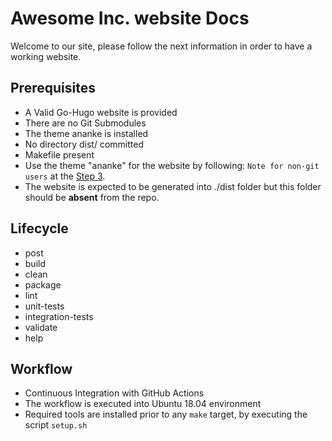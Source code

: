 # Awesome Inc. website Docs

Welcome to our site, please follow the next information in order to have a
working website.

## Prerequisites

- A Valid Go-Hugo website is provided
- There are no Git Submodules
- The theme ananke is installed
- No directory dist/ committed
- Makefile present
- Use the theme "ananke" for the website by following:
`Note for non-git users` at the
[Step 3](https://docs.edg.io/guides/sites_frameworks/getting_started/hugo).
- The website is expected to be generated into ./dist folder but this folder
should be **absent** from the repo.

## Lifecycle

- post
- build
- clean
- package
- lint
- unit-tests
- integration-tests
- validate
- help

## Workflow

- Continuous Integration with GitHub Actions
- The workflow is executed into Ubuntu 18.04 environment
- Required tools are installed prior to any `make` target,
  by executing the script `setup.sh`
